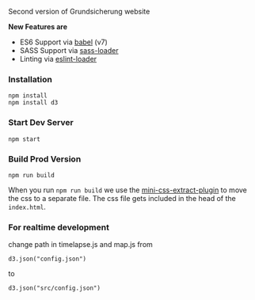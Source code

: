 Second version of Grundsicherung website 

**New Features are**
* ES6 Support via [babel](https://babeljs.io/) (v7)
* SASS Support via [sass-loader](https://github.com/jtangelder/sass-loader)
* Linting via [eslint-loader](https://github.com/MoOx/eslint-loader)

### Installation

```
npm install
npm install d3
```

### Start Dev Server

```
npm start
```

### Build Prod Version

```
npm run build
```

When you run `npm run build` we use the [mini-css-extract-plugin](https://github.com/webpack-contrib/mini-css-extract-plugin) to move the css to a separate file. The css file gets included in the head of the `index.html`.

### For realtime development
change path in timelapse.js and map.js from 
```
d3.json("config.json")
```
to
```
d3.json("src/config.json")
```
